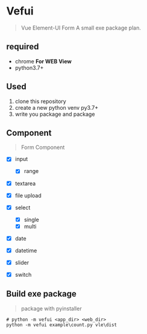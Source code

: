 # Vefui
> Vue Element-UI Form
> A small exe package plan.

## required

+ chrome **For WEB View**
+ python3.7+

## Used

1. clone this repository
2. create a new python venv py3.7+
3. write you package and package

## Component
> Form Component

- [x] input
    - [x] range
- [x] textarea
- [x] file upload
- [x] select
    - [x] single
    - [x] multi
- [x] date 
- [x] datetime
- [x] slider
- [x] switch


## Build exe package
> package with pyinstaller
```shell script
# python -m vefui <app_dir> <web_dir>
python -m vefui example\count.py vle\dist
```